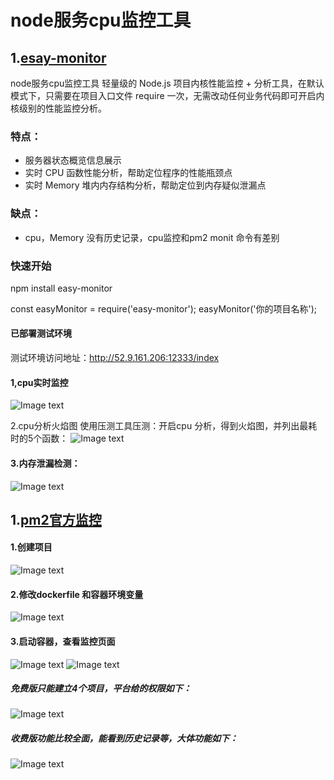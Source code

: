 # node服务cpu监控工具
## 1.[esay-monitor](https://www.npmjs.com/package/easy-monitor)
node服务cpu监控工具
轻量级的 Node.js 项目内核性能监控 + 分析工具，在默认模式下，只需要在项目入口文件 require 一次，无需改动任何业务代码即可开启内核级别的性能监控分析。

### 特点：
* 服务器状态概览信息展示
* 实时 CPU 函数性能分析，帮助定位程序的性能瓶颈点
* 实时 Memory 堆内内存结构分析，帮助定位到内存疑似泄漏点

### 缺点：
* cpu，Memory 没有历史记录，cpu监控和pm2 monit 命令有差别

### 快速开始
npm install easy-monitor

const easyMonitor = require('easy-monitor');
easyMonitor('你的项目名称');
#### 已部署测试环境
测试环境访问地址：http://52.9.161.206:12333/index

#### 1,cpu实时监控
![Image text](https://s3-us-west-1.amazonaws.com/imgtest.firmoo.com/images/users/2020/0107/4227359635.png)

2.cpu分析火焰图
使用压测工具压测：开启cpu 分析，得到火焰图，并列出最耗时的5个函数：
![Image text](https://s3-us-west-1.amazonaws.com/imgtest.firmoo.com/images/users/2020/0107/3556853912.png)

#### 3.内存泄漏检测：
![Image text](https://s3-us-west-1.amazonaws.com/imgtest.firmoo.com/images/users/2020/0107/3064481883.png)

## 1.[pm2官方监控](https://app.pm2.io/bucket/5e1417080b29039111e044b3/backend/overview/servers)
 #### 1.创建项目
 ![Image text](https://s3-us-west-1.amazonaws.com/imgtest.firmoo.com/images/users/2020/0107/1308208061.png)
 
 #### 2.修改dockerfile 和容器环境变量
 ![Image text](https://s3-us-west-1.amazonaws.com/imgtest.firmoo.com/images/users/2020/0107/2427202519.png)
 
 #### 3.启动容器，查看监控页面
 ![Image text](https://s3-us-west-1.amazonaws.com/imgtest.firmoo.com/images/users/2020/0107/4116958480.png)
 ![Image text](https://s3-us-west-1.amazonaws.com/imgtest.firmoo.com/images/users/2020/0107/1626597578.png)
 
 ##### 免费版只能建立4个项目，平台给的权限如下：
 ![Image text](https://s3-us-west-1.amazonaws.com/imgtest.firmoo.com/images/users/2020/0107/1019297983.png)
 
 ##### 收费版功能比较全面，能看到历史记录等，大体功能如下：
 
 ![Image text](https://s3-us-west-1.amazonaws.com/imgtest.firmoo.com/images/users/2020/0107/2779724437.png)
  
  

